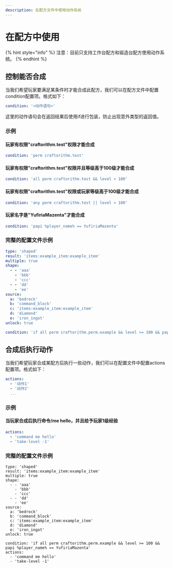 ```yaml
---
description: 在配方文件中使用动作系统
---
```


# 在配方中使用

{% hint style="info" %}
注意：目前只支持工作台配方和锻造台配方使用动作系统。
{% endhint %}

## 控制能否合成

当我们希望玩家要满足某条件时才能合成此配方，我们可以在配方文件中配置condition配置项。格式如下：

```yaml
condition: '<动作语句>'
```

这里的动作语句会在返回结果后使用if进行包装，防止出现意外类型的返回值。

### 示例

#### 玩家有权限"craftorithm.test"权限才能合成

```yaml
condition: 'perm craftorithm.test'
```

#### 玩家有权限"craftorithm.test"权限并且等级高于100级才能合成

```yaml
condition: 'all perm craftorithm.test && level > 100'
```

#### 玩家有权限"craftorithm.test"权限或玩家等级高于100级才能合成

```yaml
condition: 'any perm craftorithm.test || level > 100'
```

#### 玩家名字是"YufiriaMazenta"才能合成

```yaml
condition: 'papi %player_name% == YufiriaMazenta'
```

### 完整的配置文件示例

```yaml
type: 'shaped'
result: 'items:example_item:example_item'
multiple: true
shape:
  - - 'aaa'
    - 'bbb'
    - 'ccc'
  - - 'dd'
    - 'ee'
source:
  a: 'bedrock'
  b: 'command_block'
  c: 'items:example_item:example_item'
  d: 'diamond'
  e: 'iron_ingot'
unlock: true

condition: 'if all perm craftorithm.perm.example && level >= 100 && papi %player_name% == YufiriaMazenta'
```

## 合成后执行动作

当我们希望玩家合成某配方后执行一些动作，我们可以在配置文件中配置actions配置项。格式如下：

```yaml
actions:
  - '动作1'
  - '动作2'
  ...
```

### 示例

#### 当玩家合成后执行命令/me hello，并且给予玩家1级经验

```yaml
actions:
  - 'command me hello'
  - 'take-level -1'
```

### 完整的配置文件示例

```
type: 'shaped'
result: 'items:example_item:example_item'
multiple: true
shape:
  - - 'aaa'
    - 'bbb'
    - 'ccc'
  - - 'dd'
    - 'ee'
source:
  a: 'bedrock'
  b: 'command_block'
  c: 'items:example_item:example_item'
  d: 'diamond'
  e: 'iron_ingot'
unlock: true

condition: 'if all perm craftorithm.perm.example && level >= 100 && papi %player_name% == YufiriaMazenta'
actions:
  - 'command me hello'
  - 'take-level -1'
```
